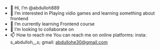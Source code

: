 - 👋 Hi, I’m @abdulloh889
- 👀 I’m interested in Playing vidio games and learning something about frontend
- 🌱 I’m currently learning Frontend course
- 💞️ I’m looking to collaborate on
- 📫 How to reach me You can reach me on online platforms: insta: s_abdulloh__s; gmail: abdullohe30@gmail.com

<!---
abdulloh889/abdulloh889 is a ✨ special ✨ repository because its `README.md` (this file) appears on your GitHub profile.
You can click the Preview link to take a look at your changes.
--->
